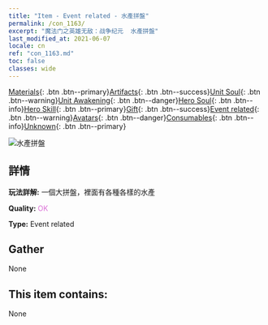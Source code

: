 ```yaml
---
title: "Item - Event related - 水產拼盤"
permalink: /con_1163/
excerpt: "魔法门之英雄无敌：战争纪元  水產拼盤"
last_modified_at: 2021-06-07
locale: cn
ref: "con_1163.md"
toc: false
classes: wide
---
```

 [Materials](/ItemsCN/){: .btn .btn--primary}[Artifacts](/ItemsCN/Artifacts/){: .btn .btn--success}[Unit Soul](/ItemsCN/UnitSoul/){: .btn .btn--warning}[Unit Awakening](/ItemsCN/UnitAwakening/){: .btn .btn--danger}[Hero Soul](/ItemsCN/HeroSoul/){: .btn .btn--info}[Hero Skill](/ItemsCN/HeroSkill/){: .btn .btn--primary}[Gift](/ItemsCN/Gift/){: .btn .btn--success}[Event related](/ItemsCN/Events/){: .btn .btn--warning}[Avatars](/ItemsCN/Avatars/){: .btn .btn--danger}[Consumables](/ItemsCN/Consumables/){: .btn .btn--info}[Unknown](/ItemsCN/Unknown/){: .btn .btn--primary}

 ![水產拼盤](/images/t/i_8150013.png)

## 詳情
 **玩法詳解:** 一個大拼盤，裡面有各種各樣的水產

 **Quality:** <span style="color: #DA70D6">OK</span>

 **Type:** Event related

## Gather

  None

## This item contains:

  None

